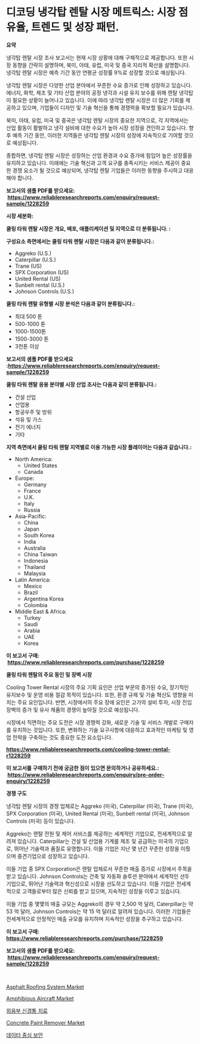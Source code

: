 <p><h1>디코딩 냉각탑 렌탈 시장 메트릭스: 시장 점유율, 트렌드 및 성장 패턴.</h1></p><p><strong>요약</strong></p>
<p><p>냉각탑 렌탈 시장 조사 보고서는 현재 시장 상황에 대해 구체적으로 제공합니다. 또한 시장 동향을 간략히 설명하며, 북미, 아태, 유럽, 미국 및 중국 지리적 확산을 설명합니다. 냉각탑 렌탈 시장은 예측 기간 동안 연평균 성장률 9%로 성장할 것으로 예상됩니다.</p><p>냉각탑 렌탈 시장은 다양한 산업 분야에서 꾸준한 수요 증가로 인해 성장하고 있습니다. 에너지, 화학, 제조 및 기타 산업 분야의 공정 냉각과 시설 유지 보수를 위해 렌탈 냉각탑이 필요한 상황이 늘어나고 있습니다. 이에 따라 냉각탑 렌탈 시장은 더 많은 기회를 제공하고 있으며, 기업들이 디자인 및 기술 혁신을 통해 경쟁력을 확보할 필요가 있습니다.</p><p>북미, 아태, 유럽, 미국 및 중국은 냉각탑 렌탈 시장의 중요한 지역으로, 각 지역에서는 산업 활동이 활발하고 냉각 설비에 대한 수요가 높아 시장 성장을 견인하고 있습니다. 향후 예측 기간 동안, 이러한 지역들은 냉각탑 렌탈 시장의 성장에 지속적으로 기여할 것으로 예상됩니다.</p><p>종합하면, 냉각탑 렌탈 시장은 성장하는 산업 환경과 수요 증가에 힘입어 높은 성장률을 유지하고 있습니다. 미래에는 기술 혁신과 고객 요구를 충족시키는 서비스 제공이 중요한 경쟁 요소가 될 것으로 예상되며, 냉각탑 렌탈 기업들은 이러한 동향을 주시하고 대응해야 합니다.</p></p>
<p><strong>보고서의 샘플 PDF를 받으세요: &nbsp;<a href="https://www.reliableresearchreports.com/enquiry/request-sample/1228259">https://www.reliableresearchreports.com/enquiry/request-sample/1228259</a></strong></p>
<p><strong>시장 세분화:</strong></p>
<p><strong> 쿨링 타워 렌탈 시장은 개요, 배포, 애플리케이션 및 지역으로 더 분류됩니다. :</strong></p>
<p><strong>구성요소 측면에서는 쿨링 타워 렌탈 시장은 다음과 같이 분류됩니다.:</strong></p>
<p><ul><li>Aggreko (U.S.)</li><li>Caterpillar (U.S.)</li><li>Trane (US)</li><li>SPX Corporation (US)</li><li>United Rental (US)</li><li>Sunbelt rental (U.S.)</li><li>Johnson Controls (U.S.)</li></ul></p>
<p><strong> 쿨링 타워 렌탈 유형별 시장 분석은 다음과 같이 분류됩니다.:</strong></p>
<p><ul><li>최대 500 톤</li><li>500-1000 톤</li><li>1000-1500톤</li><li>1500-3000 톤</li><li>3천톤 이상</li></ul></p>
<p><strong>보고서의 샘플 PDF를 받으세요 :<a href="https://www.reliableresearchreports.com/enquiry/request-sample/1228259">https://www.reliableresearchreports.com/enquiry/request-sample/1228259</a></strong></p>
<p><strong> 쿨링 타워 렌탈 응용 분야별 시장 산업 조사는 다음과 같이 분류됩니다.:</strong></p>
<p><ul><li>건설 산업</li><li>산업용</li><li>항공우주 및 방위</li><li>석유 및 가스</li><li>전기 에너지</li><li>기타</li></ul></p>
<p><strong>지역 측면에서 쿨링 타워 렌탈 지역별로 이용 가능한 시장 플레이어는 다음과 같습니다.:</strong></p>
<p><ul>
    <li>
        North America:
        <ul>
            <li>United States</li>
            <li>Canada</li>
        </ul>
    </li>
    <li>
        Europe:
        <ul>
            <li>Germany</li>
            <li>France</li>
            <li>U.K.</li>
            <li>Italy</li>
            <li>Russia</li>
        </ul>
    </li>
    <li>
        Asia-Pacific:
        <ul>
            <li>China</li>
            <li>Japan</li>
            <li>South Korea</li>
            <li>India</li>
            <li>Australia</li>
            <li>China Taiwan</li>
            <li>Indonesia</li>
            <li>Thailand</li>
            <li>Malaysia</li>
        </ul>
    </li>
    <li>
        Latin America:
        <ul>
            <li>Mexico</li>
            <li>Brazil</li>
            <li>Argentina Korea</li>
            <li>Colombia</li>
        </ul>
    </li>
    <li>
        Middle East & Africa:
        <ul>
            <li>Turkey</li>
            <li>Saudi</li>
            <li>Arabia</li>
            <li>UAE</li>
            <li>Korea</li>
        </ul>
    </li>
    </ul></p>
<p><strong>이 보고서 구매: &nbsp;<a href="https://www.reliableresearchreports.com/purchase/1228259">https://www.reliableresearchreports.com/purchase/1228259</a></strong></p>
<p><strong>쿨링 타워 렌탈의 주요 동인 및 장벽 시장</strong></p>
<p><p>Cooling Tower Rental 시장의 주요 기획 요인은 산업 부문의 증가된 수요, 장기적인 유지보수 및 운영 비용 절감 목적이 있습니다. 또한, 환경 규제 및 기술 혁신도 영향을 미치는 주요 요인입니다. 반면, 시장에서의 주요 장애 요인은 고가의 설비 투자, 시장 진입 장벽의 증가 및 유사 제품의 경쟁이 높아질 것으로 예상됩니다. </p><p>시장에서 직면하는 주요 도전은 시장 경쟁력 강화, 새로운 기술 및 서비스 개발로 구매자를 유치하는 것입니다. 또한, 변화하는 기술 요구사항에 대응하고 효과적인 마케팅 및 영업 전략을 구축하는 것도 중요한 도전 요소입니다.</p></p>
<p><strong><a href="https://www.reliableresearchreports.com/cooling-tower-rental-r1228259">https://www.reliableresearchreports.com/cooling-tower-rental-r1228259</a></strong></p>
<p><strong>이 보고서를 구매하기 전에 궁금한 점이 있으면 문의하거나 공유하세요.: &nbsp;<a href="https://www.reliableresearchreports.com/enquiry/pre-order-enquiry/1228259">https://www.reliableresearchreports.com/enquiry/pre-order-enquiry/1228259</a></strong></p>
<p><strong>경쟁 구도</strong></p>
<p><p>냉각탑 렌탈 시장의 경쟁 업체로는 Aggreko (미국), Caterpillar (미국), Trane (미국), SPX Corporation (미국), United Rental (미국), Sunbelt rental (미국), Johnson Controls (미국) 등이 있습니다. </p><p>Aggreko는 렌탈 전원 및 제어 서비스를 제공하는 세계적인 기업으로, 전세계적으로 알려져 있습니다. Caterpillar는 건설 및 산업용 기계를 제조 및 공급하는 미국의 기업으로, 뛰어난 기술력과 품질로 유명합니다. 이들 기업은 지난 몇 년간 꾸준한 성장을 이뤘으며 중견기업으로 성장하고 있습니다.</p><p>이들 기업 중 SPX Corporation은 렌탈 업체로서 꾸준한 매출 증가로 시장에서 주목을 받고 있습니다. Johnson Controls는 건축 및 자동화 솔루션 분야에서 세계적인 선두 기업으로, 뛰어난 기술력과 혁신성으로 시장을 선도하고 있습니다. 이들 기업은 전세계적으로 고객들로부터 많은 신뢰를 받고 있으며, 지속적인 성장을 이루고 있습니다.</p><p>이들 기업 중 몇몇의 매출 규모는 Aggreko의 경우 약 2,500 억 달러, Caterpillar는 약 53 억 달러, Johnson Controls는 약 15 억 달러로 알려져 있습니다. 이러한 기업들은 전세계적으로 안정적인 매출 규모를 유지하며 지속적인 성장을 추구하고 있습니다.</p></p>
<p><strong>이 보고서 구매: &nbsp; <a href="https://www.reliableresearchreports.com/purchase/1228259">https://www.reliableresearchreports.com/purchase/1228259</a></strong></p>
<p><strong>보고서의 샘플 PDF를 받으세요: &nbsp;<a href="https://www.reliableresearchreports.com/enquiry/request-sample/1228259">https://www.reliableresearchreports.com/enquiry/request-sample/1228259</a></strong><strong></strong></p>
<p>&nbsp;</p>
<p><p><a href="https://issuu.com/reportprime-2/docs/asphalt-roofing-system-market-size-2030.pptx">Asphalt Roofing System Market</a></p><p><a href="https://view.publitas.com/reportprime-1/amphibious-aircraft-market-share-evolution-and-market-growth-trends-2024-2031/">Amphibious Aircraft Market</a></p><p><a href="https://github.com/vs019sa3m8x/Market-Research-Report-List-1/blob/main/383492829894.md">외음부 신경통 치료</a></p><p><a href="https://issuu.com/reportprime-2/docs/concrete-paint-remover-market-size-2030.pptx">Concrete Paint Remover Market</a></p><p><a href="https://github.com/lzrvbyqzftro57/Market-Research-Report-List-1/blob/main/417544329893.md">데이터 중심 보안</a></p></p>